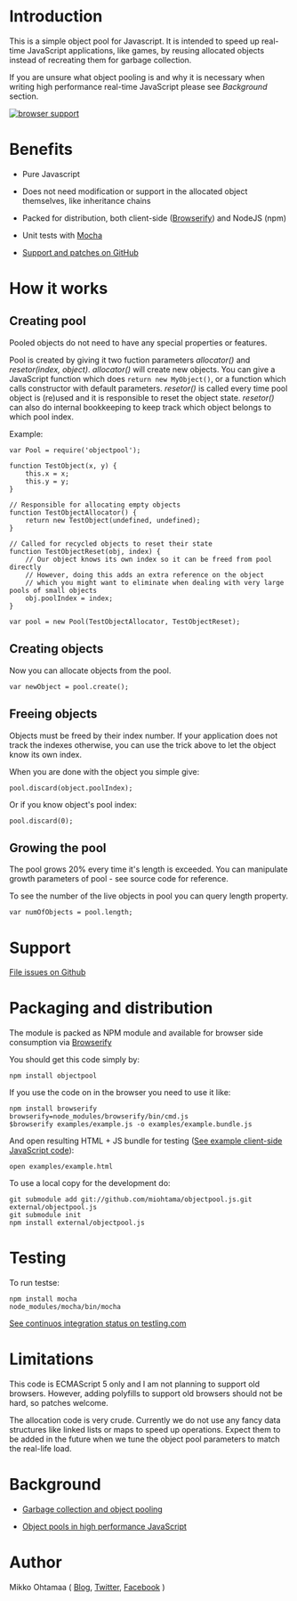 # Introduction

This is a simple object pool for Javascript. It is intended to speed up real-time JavaScript applications, like games, by reusing allocated objects instead of recreating them for garbage collection.

If you are unsure what object pooling is and why it is necessary when writing high performance real-time JavaScript please see *Background* section.

[![browser support](http://ci.testling.com/miohtama/objectpool.js.png)](http://ci.testling.com/miohtama/objectpool.js)

# Benefits

* Pure Javascript

* Does not need modification or support in the allocated object themselves, like inheritance chains

* Packed for distribution, both client-side ([Browserify](http://browserify.org/)) and NodeJS (npm)

* Unit tests with [Mocha](http://mochajs.org/)

* [Support and patches on GitHub](https://github.com/miohtama/objectpool.js)

# How it works

## Creating pool

Pooled objects do not need to have any special properties or features.

Pool is created by giving it two fuction parameters *allocator()* and *resetor(index, object)*.
*allocator()* will create new objects. You can give a JavaScript function which does `return new MyObject()`,
or a function which calls constructor with default parameters. *resetor()* is called every time pool object is (re)used
and it is responsible to reset the object state. *resetor()* can also do internal bookkeeping to keep track
which object belongs to which pool index.

Example:

    var Pool = require('objectpool');

    function TestObject(x, y) {
        this.x = x;
        this.y = y;
    }

    // Responsible for allocating empty objects
    function TestObjectAllocator() {
        return new TestObject(undefined, undefined);
    }

    // Called for recycled objects to reset their state
    function TestObjectReset(obj, index) {
        // Our object knows its own index so it can be freed from pool directly
        // However, doing this adds an extra reference on the object
        // which you might want to eliminate when dealing with very large pools of small objects
        obj.poolIndex = index;
    }

    var pool = new Pool(TestObjectAllocator, TestObjectReset);

## Creating objects

Now you can allocate objects from the pool.

    var newObject = pool.create();

## Freeing objects

Objects must be freed by their index number. If your application does not track
the indexes otherwise, you can use the trick above to let the object know its own index.

When you are done with the object you simple give:

    pool.discard(object.poolIndex);

Or if you know object's pool index:

    pool.discard(0);

## Growing the pool

The pool grows 20% every time it's length is exceeded. You can manipulate
growth parameters of pool - see source code for reference.

To see the number of the live objects in pool you can query length property.

    var numOfObjects = pool.length;

# Support

[File issues on Github](https://github.com/miohtama/objectpool.js/)

# Packaging and distribution

The module is packed as NPM module and available for browser side consumption via [Browserify](http://browserify.org/)

You should get this code simply by:

    npm install objectpool

If you use the code on in the browser you need to use it like:

    npm install browserify
    browserify=node_modules/browserify/bin/cmd.js
    $browserify examples/example.js -o examples/example.bundle.js

And open resulting HTML + JS bundle for testing ([See example client-side JavaScript code](https://github.com/miohtama/objectpool.js/blob/master/examples/example.js)):

    open examples/example.html

To use a local copy for the development do:

    git submodule add git://github.com/miohtama/objectpool.js.git external/objectpool.js
    git submodule init
    npm install external/objectpool.js

# Testing

To run testse:

    npm install mocha
    node_modules/mocha/bin/mocha

[See continuos integration status on testling.com](https://ci.testling.com/miohtama/objectpool.js)

# Limitations

This code is ECMAScript 5 only and I am not planning to support old browsers. However, adding polyfills
to support old browsers should not be hard, so patches welcome.

The allocation code is very crude. Currently we do not use any fancy data structures like linked lists or maps to speed up operations.
Expect them to be added in the future when we tune the object pool parameters to match the real-life load.

# Background

* [Garbage collection and object pooling](http://buildnewgames.com/garbage-collector-friendly-code/)

* [Object pools in high performance JavaScript](http://stackoverflow.com/questions/8410667/object-pools-in-high-performance-javascript)

# Author

Mikko Ohtamaa ( [Blog](http://opensourcehacker.com), [Twitter](http://twitter.com/moo9000), [Facebook](https://www.facebook.com/pages/Open-Source-Hacker/181710458567630) )
